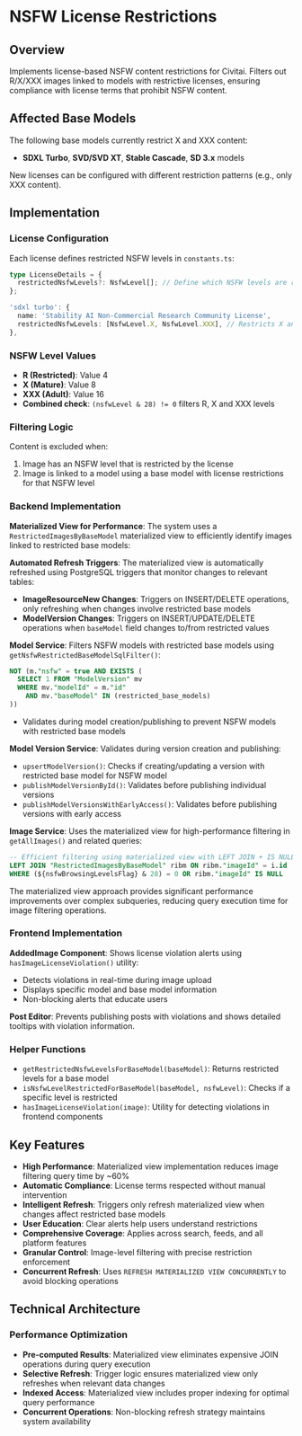# NSFW License Restrictions

## Overview

Implements license-based NSFW content restrictions for Civitai. Filters out R/X/XXX images linked to models with restrictive licenses, ensuring compliance with license terms that prohibit NSFW content.

## Affected Base Models

The following base models currently restrict X and XXX content:

- **SDXL Turbo**, **SVD/SVD XT**, **Stable Cascade**, **SD 3.x** models

New licenses can be configured with different restriction patterns (e.g., only XXX content).

## Implementation

### License Configuration

Each license defines restricted NSFW levels in `constants.ts`:

```typescript
type LicenseDetails = {
  restrictedNsfwLevels?: NsfwLevel[]; // Define which NSFW levels are restricted
};

'sdxl turbo': {
  name: 'Stability AI Non-Commercial Research Community License',
  restrictedNsfwLevels: [NsfwLevel.X, NsfwLevel.XXX], // Restricts X and XXX content
},
```

### NSFW Level Values

- **R (Restricted)**: Value 4
- **X (Mature)**: Value 8
- **XXX (Adult)**: Value 16
- **Combined check**: `(nsfwLevel & 28) != 0` filters R, X and XXX levels

### Filtering Logic

Content is excluded when:

1. Image has an NSFW level that is restricted by the license
2. Image is linked to a model using a base model with license restrictions for that NSFW level

### Backend Implementation

**Materialized View for Performance**: The system uses a `RestrictedImagesByBaseModel` materialized view to efficiently identify images linked to restricted base models:

**Automated Refresh Triggers**: The materialized view is automatically refreshed using PostgreSQL triggers that monitor changes to relevant tables:

- **ImageResourceNew Changes**: Triggers on INSERT/DELETE operations, only refreshing when changes involve restricted base models
- **ModelVersion Changes**: Triggers on INSERT/UPDATE/DELETE operations when `baseModel` field changes to/from restricted values

**Model Service**: Filters NSFW models with restricted base models using `getNsfwRestrictedBaseModelSqlFilter()`:

```sql
NOT (m."nsfw" = true AND EXISTS (
  SELECT 1 FROM "ModelVersion" mv
  WHERE mv."modelId" = m."id"
    AND mv."baseModel" IN (restricted_base_models)
))
```

- Validates during model creation/publishing to prevent NSFW models with restricted base models

**Model Version Service**: Validates during version creation and publishing:

- `upsertModelVersion()`: Checks if creating/updating a version with restricted base model for NSFW model
- `publishModelVersionById()`: Validates before publishing individual versions
- `publishModelVersionsWithEarlyAccess()`: Validates before publishing versions with early access

**Image Service**: Uses the materialized view for high-performance filtering in `getAllImages()` and related queries:

```sql
-- Efficient filtering using materialized view with LEFT JOIN + IS NULL pattern
LEFT JOIN "RestrictedImagesByBaseModel" ribm ON ribm."imageId" = i.id
WHERE (${nsfwBrowsingLevelsFlag} & 28) = 0 OR ribm."imageId" IS NULL
```

The materialized view approach provides significant performance improvements over complex subqueries, reducing query execution time for image filtering operations.

### Frontend Implementation

**AddedImage Component**: Shows license violation alerts using `hasImageLicenseViolation()` utility:

- Detects violations in real-time during image upload
- Displays specific model and base model information
- Non-blocking alerts that educate users

**Post Editor**: Prevents publishing posts with violations and shows detailed tooltips with violation information.

### Helper Functions

- `getRestrictedNsfwLevelsForBaseModel(baseModel)`: Returns restricted levels for a base model
- `isNsfwLevelRestrictedForBaseModel(baseModel, nsfwLevel)`: Checks if a specific level is restricted
- `hasImageLicenseViolation(image)`: Utility for detecting violations in frontend components

## Key Features

- **High Performance**: Materialized view implementation reduces image filtering query time by ~60%
- **Automatic Compliance**: License terms respected without manual intervention
- **Intelligent Refresh**: Triggers only refresh materialized view when changes affect restricted base models
- **User Education**: Clear alerts help users understand restrictions
- **Comprehensive Coverage**: Applies across search, feeds, and all platform features
- **Granular Control**: Image-level filtering with precise restriction enforcement
- **Concurrent Refresh**: Uses `REFRESH MATERIALIZED VIEW CONCURRENTLY` to avoid blocking operations

## Technical Architecture

### Performance Optimization

- **Pre-computed Results**: Materialized view eliminates expensive JOIN operations during query execution
- **Selective Refresh**: Trigger logic ensures materialized view only refreshes when relevant data changes
- **Indexed Access**: Materialized view includes proper indexing for optimal query performance
- **Concurrent Operations**: Non-blocking refresh strategy maintains system availability
